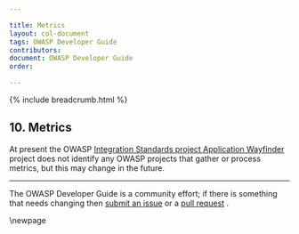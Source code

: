 ```yaml
---

title: Metrics
layout: col-document
tags: OWASP Developer Guide
contributors:
document: OWASP Developer Guide
order:

---
```


{% include breadcrumb.html %}

## 10. Metrics

At present the OWASP [Integration Standards project Application Wayfinder][wayfinder] project 
does not identify any OWASP projects that gather or process metrics, but this may change in the future.

----

The OWASP Developer Guide is a community effort; if there is something that needs changing
then [submit an issue][issue1200] or a [pull request][pr] .

[issue1200]: https://github.com/OWASP/www-project-developer-guide/issues/new?labels=enhancement&template=request.md&title=Update:%2012-metrics
[pr]: https://github.com/OWASP/www-project-developer-guide/pulls
[wayfinder]: https://owasp.org/www-project-integration-standards/

\newpage
